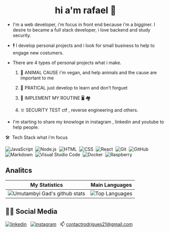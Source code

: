 
<h1 align="center"> hi a'm rafael 🤙 </h1>

- I'm a web developer, i'm focus in front end because i'm a bigginer. I desire to became a full stack developer, i love backend and study security.

- 🕴️ I develop personal projects and i look for small business to help to engage new costumers. 

- There are 4 types of personal projects what i make.

  1. 🦭  ANIMAL CAUSE i'm vegan, and help animals and the cause are important to me
 
  2. 🤖  PRATICAL just develop to learn and don't forguet
 
  3. 🚴  IMPLEMENT MY ROUTINE 🖥️ 🏘️
 
  4. ☠️ SECURITY TEST ctf , reverse engineering  and others.


- I'm starting to share my knowloge in instagram , linkedin and youtube to help people.

🛠 &nbsp;Tech Stack what i'm focus

![JavaScript](https://img.shields.io/badge/-JavaScript-05122A?style=flat&logo=javascript)&nbsp;
![Node.js](https://img.shields.io/badge/-Node.js-05122A?style=flat&logo=node.js)&nbsp;
![HTML](https://img.shields.io/badge/-HTML-05122A?style=flat&logo=HTML5)&nbsp;
![CSS](https://img.shields.io/badge/-CSS-05122A?style=flat&logo=CSS3&logoColor=1572B6)&nbsp;
![React](https://img.shields.io/badge/-React-05122A?style=flat&logo=react)&nbsp;
![Git](https://img.shields.io/badge/-Git-05122A?style=flat&logo=git)&nbsp;
![GitHub](https://img.shields.io/badge/-GitHub-05122A?style=flat&logo=github)&nbsp;
![Markdown](https://img.shields.io/badge/-Markdown-05122A?style=flat&logo=markdown)&nbsp;
![Visual Studio Code](https://img.shields.io/badge/-Visual%20Studio%20Code-05122A?style=flat&logo=visual-studio-code&logoColor=007ACC)&nbsp;
![Docker](https://img.shields.io/badge/-Docker-05122A?style=flat&logo=docker)&nbsp;
![Raspberry](https://img.shields.io/badge/-RaspberryPi-05122A?style=flat&logo=RaspberryPi)&nbsp;
<!-- teste trocar o =tech para achar o shild -->
## Analitcs 

| My Statistics                                                                                                                                                            | Main Languages                                                                                                                                                                     |
| ------------------------------------------------------------------------------------------------------------------------------------------------------------------------ | ---------------------------------------------------------------------------------------------------------------------------------------------------------------------------------- |
| ![Umutambyi Gad's github stats](https://github-readme-stats.vercel.app/api?username=RafaelContact&show_icons=true&hide_border=true&count_private=true&theme=dracula) | ![Top Languages](https://github-readme-stats.vercel.app/api/top-langs/?username=RafaelContact&langs_count=10&count_private=true&hide_border=true&theme=dracula&layout=compact) |

## 🧑‍🚀 Social Media

[![linkedin](https://img.shields.io/badge/LinkedIn-0077B5?style=for-the-badge&logo=linkedin&logoColor=white)](https://www.linkedin.com/in/rafael-rodrigues-1b2981129/)&nbsp;&nbsp;
[![instagram](https://img.shields.io/badge/Instagram-E4405F?style=for-the-badge&logo=instagram&logoColor=white)](https://www.instagram.com/rafinhadev/)&nbsp;&nbsp;
📫 [contactrodrigues21@gmail.com](mailto:contactrodrigues21@gmail.com)&nbsp;
